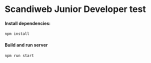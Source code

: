 # Scandiweb Junior Developer test
#### Install dependencies:
```
npm install
```
#### Build and run server
```
npm run start
```